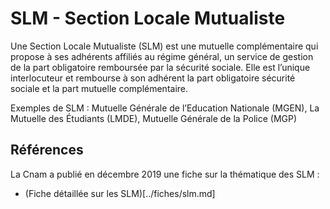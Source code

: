 # SLM - Section Locale Mutualiste
<!-- SPDX-License-Identifier: MPL-2.0 -->
Une Section Locale Mutualiste (SLM) est une mutuelle complémentaire qui propose à ses adhérents affiliés au régime général, un service de gestion de la part obligatoire remboursée par la sécurité sociale.
Elle est l’unique interlocuteur et rembourse à son adhérent la part obligatoire sécurité sociale et la part mutuelle complémentaire. 

Exemples de SLM : Mutuelle Générale de l’Education Nationale (MGEN), La Mutuelle des Étudiants (LMDE), Mutuelle Générale de la Police (MGP)

## Références
La Cnam a publié en décembre 2019 une fiche sur la thématique des SLM :
- (Fiche détaillée sur les SLM)[../fiches/slm.md]

